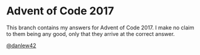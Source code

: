 # Advent of Code 2017

This branch contains my answers for Advent of Code 2017. I make no claim to them being any good,
only that they arrive at the correct answer.

[@danlew42](https://twitter.com/danlew42)